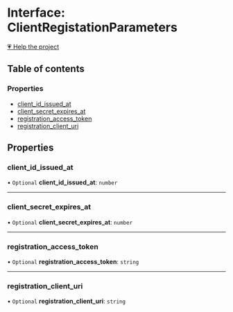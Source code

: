 # Interface: ClientRegistationParameters

[💗 Help the project](https://github.com/sponsors/panva)

## Table of contents

### Properties

- [client\_id\_issued\_at](ClientRegistationParameters.md#client_id_issued_at)
- [client\_secret\_expires\_at](ClientRegistationParameters.md#client_secret_expires_at)
- [registration\_access\_token](ClientRegistationParameters.md#registration_access_token)
- [registration\_client\_uri](ClientRegistationParameters.md#registration_client_uri)

## Properties

### client\_id\_issued\_at

• `Optional` **client\_id\_issued\_at**: `number`

___

### client\_secret\_expires\_at

• `Optional` **client\_secret\_expires\_at**: `number`

___

### registration\_access\_token

• `Optional` **registration\_access\_token**: `string`

___

### registration\_client\_uri

• `Optional` **registration\_client\_uri**: `string`
